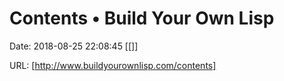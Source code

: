 # Contents • Build Your Own Lisp

Date: 2018-08-25 22:08:45
[[]]

URL: [http://www.buildyourownlisp.com/contents]
